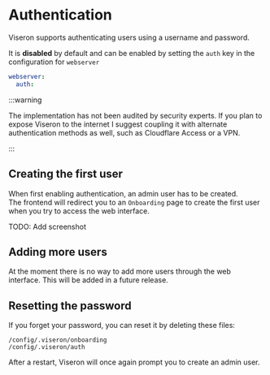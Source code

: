 # Authentication

Viseron supports authenticating users using a username and password.

It is **disabled** by default and can be enabled by setting the `auth` key in the configuration for `webserver`

```yaml
webserver:
  auth:
```

:::warning

The implementation has not been audited by security experts.
If you plan to expose Viseron to the internet I suggest coupling it with alternate authentication methods as well, such as Cloudflare Access or a VPN.

:::

## Creating the first user

When first enabling authentication, an admin user has to be created.<br />
The frontend will redirect you to an <code>Onboarding</code> page to create the first user when you try to access the web interface.

TODO: Add screenshot

## Adding more users

At the moment there is no way to add more users through the web interface.
This will be added in a future release.

## Resetting the password

If you forget your password, you can reset it by deleting these files:

```shell
/config/.viseron/onboarding
/config/.viseron/auth
```

After a restart, Viseron will once again prompt you to create an admin user.
